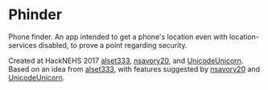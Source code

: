 # Phinder
Phone finder. An app intended to get a phone's location even with location-services disabled, to prove a point regarding security.

Created at HackNEHS 2017 [alset333](https://github.com/alset333), [nsavory20](https://github.com/nsavory20), and [UnicodeUnicorn](https://github.com/UnicodeUnicorn). Based on an idea from [alset333](https://github.com/alset333), with features suggested by [nsavory20](https://github.com/nsavory20) and [UnicodeUnicorn](https://github.com/UnicodeUnicorn).
